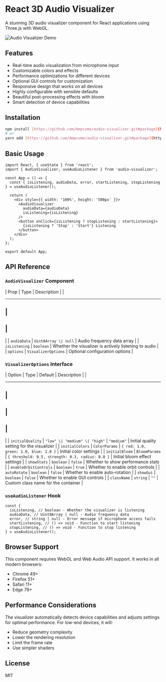 # React 3D Audio Visualizer

A stunning 3D audio visualizer component for React applications using Three.js with WebGL.

![Audio Visualizer Demo](https://via.placeholder.com/800x400?text=3D+Audio+Visualizer)

## Features

- Real-time audio visualization from microphone input
- Customizable colors and effects
- Performance optimizations for different devices
- Optional GUI controls for customization
- Responsive design that works on all devices
- Highly configurable with sensible defaults
- Beautiful post-processing effects with bloom
- Smart detection of device capabilities

## Installation

```bash
npm install [https://github.com/Ampcome/audio-visualizer.git#package](https://github.com/Ampcome/audio-visualizer.git#package)
# or
yarn add [https://github.com/Ampcome/audio-visualizer.git#package](https://github.com/Ampcome/audio-visualizer.git#package)
```

## Basic Usage

```tsx
import React, { useState } from 'react';
import { AudioVisualizer, useAudioListener } from 'audio-visualizer';

const App = () => {
  const { isListening, audioData, error, startListening, stopListening } = useAudioListener();

  return (
    <div style={{ width: '100%', height: '500px' }}>
      <AudioVisualizer 
        audioData={audioData} 
        isListening={isListening} 
      />
      <button onClick={isListening ? stopListening : startListening}>
        {isListening ? 'Stop' : 'Start'} Listening
      </button>
    </div>
  );
};

export default App;
```

## API Reference

### `AudioVisualizer` Component

|
Prop
|
Type
|
Description
|
|

---

## |

## |

|
|
`audioData`
|
`Uint8Array \| null`
|
Audio frequency data array
|
|
`isListening`
|
`boolean`
|
Whether the visualizer is actively listening to audio
|
|
`options`
|
`VisualizerOptions`
|
Optional configuration options
|

### `VisualizerOptions` Interface

|
Option
|
Type
|
Default
|
Description
|
|

---

## |

## |

## |

|
|
`initialQuality`
|
`"low" \| "medium" \| "high"`
|
`"medium"`
|
Initial quality setting for the visualizer
|
|
`initialColors`
|
`ColorParams`
|
`{ red: 1.0, green: 1.0, blue: 1.0 }`
|
Initial color settings
|
|
`initialBloom`
|
`BloomParams`
|
`{ threshold: 0.5, strength: 0.3, radius: 0.8 }`
|
Initial bloom effect settings
|
|
`showStats`
|
`boolean`
|
`false`
|
Whether to show performance stats
|
|
`enableOrbitControls`
|
`boolean`
|
`true`
|
Whether to enable orbit controls
|
|
`autoRotate`
|
`boolean`
|
`false`
|
Whether to enable auto-rotation
|
|
`showGui`
|
`boolean`
|
`false`
|
Whether to enable GUI controls
|
|
`className`
|
`string`
|
`""`
|
Custom class name for the container
|

### `useAudioListener` Hook

```tsx
const {
  isListening, // boolean - Whether the visualizer is listening
  audioData, // Uint8Array | null - Audio frequency data
  error, // string | null - Error message if microphone access fails
  startListening, // () => void - Function to start listening
  stopListening, // () => void - Function to stop listening
} = useAudioListener();
```

## Browser Support

This component requires WebGL and Web Audio API support. It works in all modern browsers:

- Chrome 49+
- Firefox 51+
- Safari 11+
- Edge 79+

## Performance Considerations

The visualizer automatically detects device capabilities and adjusts settings for optimal performance. For low-end devices, it will:

- Reduce geometry complexity
- Lower the rendering resolution
- Limit the frame rate
- Use simpler shaders

## License

MIT 
